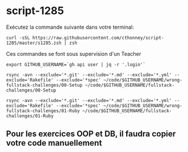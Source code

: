 # script-1285

Exécutez la commande suivante dans votre terminal:

```
curl -sSL https://raw.githubusercontent.com/cthonney/script-1285/master/s1285.zsh | zsh
```



Ces commandes se font sous supervision d'un Teacher

```
export GITHUB_USERNAME=`gh api user | jq -r '.login'`
```
```
rsync -avn --exclude='*.git' --exclude='*.md' --exclude='*.yml' --exclude='Rakefile' --exclude='*spec' ~/code/$GITHUB_USERNAME/wrong-fullstack-challenges/00-Setup ~/code/$GITHUB_USERNAME/fullstack-challenges/00-Setup

```
```
rsync -avn --exclude='*.git' --exclude='*.md' --exclude='*.yml' --exclude='Rakefile' --exclude='*spec' ~/code/$GITHUB_USERNAME/wrong-fullstack-challenges/01-Ruby ~/code/$GITHUB_USERNAME/fullstack-challenges/01-Ruby

```



## Pour les exercices OOP et DB, il faudra copier votre code manuellement 
